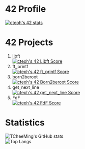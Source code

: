 # 42 Profile
[![cteoh's 42 stats](https://badge42.vercel.app/api/v2/clj2mulun019608meuhvnlwn8/stats?cursusId=21&coalitionId=183)](https://github.com/JaeSeoKim/badge42)

# 42 Projects
1. libft<br>[![cteoh's 42 Libft Score](https://badge42.vercel.app/api/v2/clj2mulun019608meuhvnlwn8/project/3094997)](https://github.com/JaeSeoKim/badge42)
2. ft_printf<br>[![cteoh's 42 ft_printf Score](https://badge42.vercel.app/api/v2/clj2mulun019608meuhvnlwn8/project/3110929)](https://github.com/JaeSeoKim/badge42)
3. born2beroot<br>[![cteoh's 42 Born2beroot Score](https://badge42.vercel.app/api/v2/clj2mulun019608meuhvnlwn8/project/3124475)](https://github.com/JaeSeoKim/badge42)
4. get_next_line<br>[![cteoh's 42 get_next_line Score](https://badge42.vercel.app/api/v2/clj2mulun019608meuhvnlwn8/project/3148128)](https://github.com/JaeSeoKim/badge42)
5. FdF<br>[![cteoh's 42 FdF Score](https://badge42.vercel.app/api/v2/clj2mulun019608meuhvnlwn8/project/3159934)](https://github.com/JaeSeoKim/badge42)

# Statistics
![TCheeMing's GitHub stats](https://github-readme-stats.vercel.app/api?username=TCheeMing&show_icons=true&theme=material-palenight)<br>
![Top Langs](https://github-readme-stats.vercel.app/api/top-langs/?username=TCheeMing&layout=compact)
